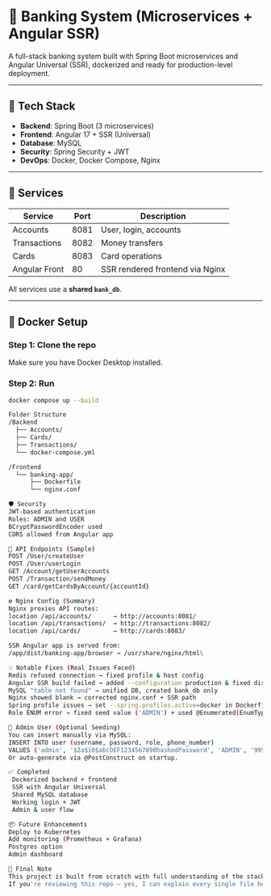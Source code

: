 # 🏦 Banking System (Microservices + Angular SSR)

A full-stack banking system built with Spring Boot microservices and Angular Universal (SSR), dockerized and ready for production-level deployment.

---

## 🧰 Tech Stack

- **Backend**: Spring Boot (3 microservices)
- **Frontend**: Angular 17 + SSR (Universal)
- **Database**: MySQL
- **Security**: Spring Security + JWT
- **DevOps**: Docker, Docker Compose, Nginx

---

## 🔧 Services

| Service       | Port  | Description                   |
|---------------|-------|-------------------------------|
| Accounts      | 8081  | User, login, accounts         |
| Transactions  | 8082  | Money transfers               |
| Cards         | 8083  | Card operations               |
| Angular Front | 80    | SSR rendered frontend via Nginx |

All services use a **shared `bank_db`**.

---

## 🐳 Docker Setup

### Step 1: Clone the repo  
Make sure you have Docker Desktop installed.

### Step 2: Run

```bash
docker compose up --build

Folder Structure
/Backend
  ├── Accounts/
  ├── Cards/
  ├── Transactions/
  └── docker-compose.yml

/Frontend
  └── banking-app/
      ├── Dockerfile
      └── nginx.conf

🛡️ Security
JWT-based authentication
Roles: ADMIN and USER
BCryptPasswordEncoder used
CORS allowed from Angular app

🔗 API Endpoints (Sample)
POST /User/createUser
POST /User/userLogin
GET /Account/getUserAccounts
POST /Transaction/sendMoney
GET /card/getCardsByAccount/{accountId}

⚙️ Nginx Config (Summary)
Nginx proxies API routes:
location /api/accounts/      → http://accounts:8081/
location /api/transactions/  → http://transactions:8082/
location /api/cards/         → http://cards:8083/

SSR Angular app is served from:
/app/dist/banking-app/browser → /usr/share/nginx/html\

💡 Notable Fixes (Real Issues Faced)
Redis refused connection → fixed profile & host config
Angular SSR build failed → added --configuration production & fixed dist path
MySQL "table not found" → unified DB, created bank_db only
Nginx showed blank → corrected nginx.conf + SSR path
Spring profile issues → set --spring.profiles.active=docker in Dockerfile
Role ENUM error → fixed seed value ('ADMIN') + used @Enumerated(EnumType.STRING)

👤 Admin User (Optional Seeding)
You can insert manually via MySQL:
INSERT INTO user (username, password, role, phone_number)
VALUES ('admin', '$2a$10$abcDEF1234567890hashedPassword', 'ADMIN', '9999999999');
Or auto-generate via @PostConstruct on startup.

✅ Completed
 Dockerized backend + frontend
 SSR with Angular Universal
 Shared MySQL database
 Working login + JWT
 Admin & user flow

📦 Future Enhancements
Deploy to Kubernetes
Add monitoring (Prometheus + Grafana)
Postgres option
Admin dashboard

👋 Final Note
This project is built from scratch with full understanding of the stack — no tutorials, no templates.
If you're reviewing this repo — yes, I can explain every single file here.
